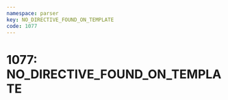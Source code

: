 ```yaml
---
namespace: parser
key: NO_DIRECTIVE_FOUND_ON_TEMPLATE
code: 1077
---
```


# 1077: NO_DIRECTIVE_FOUND_ON_TEMPLATE
